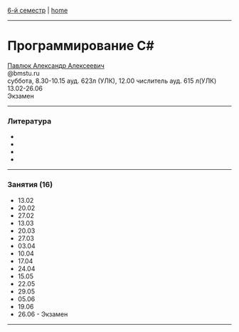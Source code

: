[6-й семестр](https://github.com/dKosarevsky/iu7/blob/master/2021_6_sem.md) | [home](https://github.com/dKosarevsky/iu7)
____________________________________
# Программирование C#
[Павлюк Александр Алексеевич](https://www.linkedin.com/in/alexander-pavlyuk-a1695664/) \
@bmstu.ru \
суббота, 8.30-10.15 ауд. 623л (УЛК), 12.00 числитель ауд. 615 л(УЛК) \
13.02-26.06 \
Экзамен 
____________________________________
### Литература

* []()
* []()
* []()
* []()
____________________________________
### Занятия (16)

* 13.02
* 20.02
* 27.02
* 13.03
* 20.03
* 27.03
* 03.04
* 10.04
* 17.04
* 24.04
* 15.05
* 22.05
* 29.05
* 05.06
* 19.06
* 26.06 - Экзамен
____________________________________
